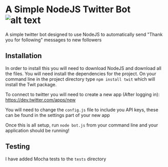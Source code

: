# A Simple NodeJS Twitter Bot ![alt text](https://travis-ci.org/eeuc40/twitter-bot.svg?branch=master "Build Status")

A simple twitter bot designed to use NodeJS to automatically send "Thank you for following" messages to new followers

## Installation

In order to install this you will need to download NodeJS and download all the files. You will need install the dependencies for the project. On your command line in the project directory type `npm install twit` which will install the Twit package.

To connect to twitter you will need to create a new app (After logging in): https://dev.twitter.com/apps/new 

You will need to change the `config.js` file to include you API keys, these can be found in the settings part of your new app

Once this is all setup, run `node bot.js` from your command line and your application should be running!

## Testing

I have added Mocha tests to the `tests` directory
